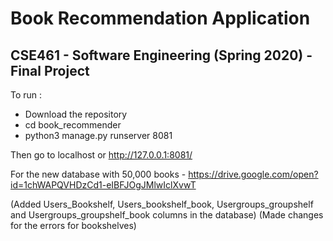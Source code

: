 # Book Recommendation Application
## CSE461 - Software Engineering (Spring 2020) - Final Project

To run :

- Download the repository
- cd book_recommender
- python3 manage.py runserver 8081

Then go to localhost or http://127.0.0.1:8081/

For the new database with 50,000 books -  https://drive.google.com/open?id=1chWAPQVHDzCd1-eIBFJOgJMlwIclXvwT

(Added Users_Bookshelf, Users_bookshelf_book, Usergroups_groupshelf and Usergroups_groupshelf_book columns in the database)
(Made changes for the errors for bookshelves)
